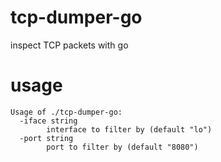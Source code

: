 # tcp-dumper-go

inspect TCP packets with go

# usage

```
Usage of ./tcp-dumper-go:
  -iface string
    	interface to filter by (default "lo")
  -port string
    	port to filter by (default "8080")
```
